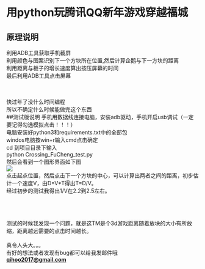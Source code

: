 # 用python玩腾讯QQ新年游戏穿越福城 #
## 原理说明 ##
利用ADB工具获取手机截屏<br>
利用颜色与图案识别下一个方块所在位置,然后计算企鹅与下一方块的距离<br>
利用距离与板子的增长速度算出按压屏幕的时间<br>
最后利用ADB工具点击屏幕<br>

<br><br>
快过年了没什么时间编程<br>所以不确定什么时候能做完这个东西
<br>
##测试版说明
手机用数据线连接电脑，安装adb驱动，手机开启usb调试（一定要记得勾选模拟点击！！！）<br>
电脑安装好python3和requirements.txt中的全部包<br>
windos电脑按win+r输入cmd点击确定<br>
cd 到项目目录下输入<br>
	python Crossing_FuCheng_test.py
<br>然后会看到一个图形界面如下图<br>
![](https://i.imgur.com/6b6BG37.jpg)
<br>点击起点位置，然后点击下一个方块的中心，可以计算出两者之间的距离，初步估计一个速度V，由D=V*T得出T=D/V。
<br>经过初步的测试我得出1/V在2.2到2.5左右。



<br><br><br>
测试的时候我发现一个问题，就是这TM是个3d游戏距离随着放块的大小有所放缩，距离越远需要的点击时间越长。<br><br>真令人头大。。。
<br>
有好的想法或者发现有bug都可以给我发邮件哦<br>
**qihoo2017@gmail.com**
